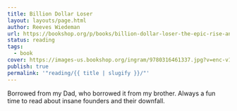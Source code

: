 ```yaml
---
title: Billion Dollar Loser
layout: layouts/page.html
author: Reeves Wiedeman
url: https://bookshop.org/p/books/billion-dollar-loser-the-epic-rise-and-spectacular-fall-of-adam-neumann-and-wework-reeves-wiedeman/15987387?ean=9780316461337&next=t
status: reading
tags:
  - book
cover: https://images-us.bookshop.org/ingram/9780316461337.jpg?v=enc-v1
publish: true
permalink: '"reading/{{ title | slugify }}/"'
---
```

Borrowed from my Dad, who borrowed it from my brother. Always a fun time to read about insane founders and their downfall.